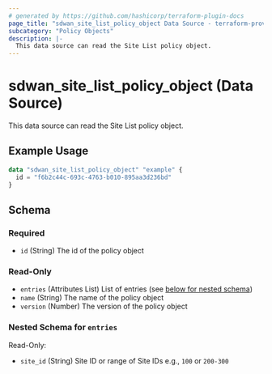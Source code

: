 ```yaml
---
# generated by https://github.com/hashicorp/terraform-plugin-docs
page_title: "sdwan_site_list_policy_object Data Source - terraform-provider-sdwan"
subcategory: "Policy Objects"
description: |-
  This data source can read the Site List policy object.
---
```


# sdwan_site_list_policy_object (Data Source)

This data source can read the Site List policy object.

## Example Usage

```terraform
data "sdwan_site_list_policy_object" "example" {
  id = "f6b2c44c-693c-4763-b010-895aa3d236bd"
}
```

<!-- schema generated by tfplugindocs -->
## Schema

### Required

- `id` (String) The id of the policy object

### Read-Only

- `entries` (Attributes List) List of entries (see [below for nested schema](#nestedatt--entries))
- `name` (String) The name of the policy object
- `version` (Number) The version of the policy object

<a id="nestedatt--entries"></a>
### Nested Schema for `entries`

Read-Only:

- `site_id` (String) Site ID or range of Site IDs e.g., `100` or `200-300`



